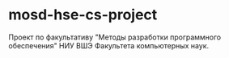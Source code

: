 # mosd-hse-cs-project
Проект по факультативу "Методы разработки программного обеспечения" НИУ ВШЭ Факультета компьютерных наук.
